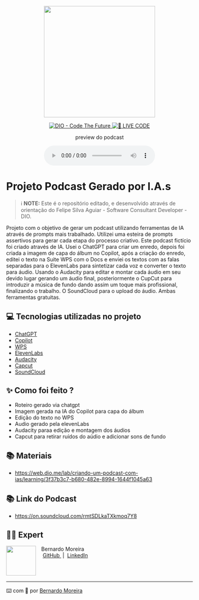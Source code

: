 <p align="center">
<img 
    src="./assets/cover.png"
    width="300"
/>
</p>

<p align="center">
<a href="https://dio.me/">
    <img 
        src="https://img.shields.io/badge/DIO-Code_The_Future-28DA77?logo=youtube" 
        alt="DIO - Code The Future">
</a>
<a href="https://dio.me/">
<img 
    src="https://img.shields.io/badge/🔴_LIVE_CODE-FF5E72" 
    alt="🔴 LIVE CODE">
</a>
</p>

<p align="center">
    preview do podcast
</p>

<div align="center">
    <audio src="output/podcast_editado.MP3" controls title="Podcast editado"></audio>
</div>

# Projeto Podcast Gerado por I.A.s


 > ℹ️ **NOTE:** Este é o repositório editado, e desenvolvido através de orientação do Felipe Silva Aguiar - Software Consultant Developer - DIO.

Projeto com o objetivo de gerar um podcast utilizando ferramentas de IA através de prompts mais trabalhado.
Utilizei uma esteira de prompts assertivos para gerar cada etapa do processo criativo. Este podcast fictício foi criado através de IA. Usei o ChatGPT para criar um enredo, depois foi criada a imagem de capa do álbum no Copilot, após a criação do enredo, editei o texto na Suite WPS com o Docs e enviei os textos com as falas separadas para o ElevenLabs para sintetizar cada voz e  converter o texto para áudio. Usando o Audacity para editar e montar cada áudio em seu devido lugar gerando um áudio final, posteriormente o CupCut para introduzir a música de fundo dando assim um toque mais profissional, finalizando o trabalho. O SoundCloud para o upload do áudio. Ambas ferramentas gratuitas.


## 💻 Tecnologias utilizadas no projeto

- [ChatGPT](https://chat.openai.com/) 
- [Copilot](https://copilot.microsoft.com/onboarding)
- [WPS](https://br.wps.com/)
- [ElevenLabs](https://beta.elevenlabs.io/) 
- [Audacity](https://www.audacityteam.org/)
- [Capcut](https://www.capcut.com/pt-br/)
- [SoundCloud](https://soundcloud.com/discover)

## ✨ Como foi feito ?

- Roteiro gerado via chatgpt
- Imagem gerada na IA do Copilot para capa do álbum
- Edição do texto no WPS
- Audio gerado pela elevenLabs
- Audacity paraa edição e montagem dos áudios
- Capcut para retirar ruídos do aúdio e adicionar sons de fundo

## 📚 Materiais

- https://web.dio.me/lab/criando-um-podcast-com-ias/learning/3f37b3c7-b680-482e-8994-1644f1045a63

## 📚 Link do Podcast

- https://on.soundcloud.com/rmtSDLkaTXkmoq7Y8

## 👨‍💻 Expert

<p>
    <img 
      align=left 
      margin=10 
      width=80 
      src="https://avatars.githubusercontent.com/u/151203779?s=400&u=589dd5cb9033d9161e522ce209ddb344cc3737e0&v=4"
    />
    <p>&nbsp&nbsp&nbspBernardo Moreira<br>
    &nbsp&nbsp&nbsp
    <a 
        href="https://github.com/bmore1000">
        GitHub
    </a>
    &nbsp;|&nbsp;
    <a 
        href=https:/www.linkedin.com/in/bernardo-moreira-791b0134/">
        LinkedIn
    </a>
</p>
<br/><br/>
<p>

---

⌨️ com 💜 por [Bernardo Moreira](https://github.com/bmore1000)
